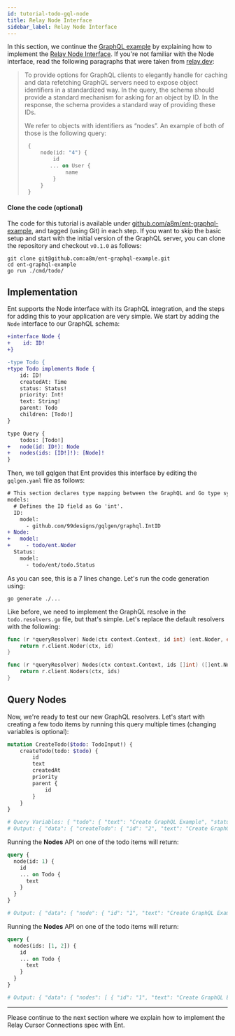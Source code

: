 ```yaml
---
id: tutorial-todo-gql-node
title: Relay Node Interface
sidebar_label: Relay Node Interface
---
```


In this section, we continue the [GraphQL example](tutorial-todo-gql.md) by explaining how to implement the 
[Relay Node Interface](https://relay.dev/graphql/objectidentification.htm). If you're not familiar with the
Node interface, read the following paragraphs that were taken from [relay.dev](https://relay.dev/graphql/objectidentification.htm#sel-DABDDBAADLA0Cl0c):

> To provide options for GraphQL clients to elegantly handle for caching and data refetching GraphQL servers need to expose object identifiers in a standardized way. In the query, the schema should provide a standard mechanism for asking for an object by ID. In the response, the schema provides a standard way of providing these IDs.
>
> We refer to objects with identifiers as “nodes”. An example of both of those is the following query:
>
>  ```graphql
>   {
>       node(id: "4") {
>           id
>          ... on User {
>               name
>           }
>       }
>   }
> ```

#### Clone the code (optional)

The code for this tutorial is available under [github.com/a8m/ent-graphql-example](https://github.com/a8m/ent-graphql-example), 
and tagged (using Git) in each step. If you want to skip the basic setup and start with the initial version of the GraphQL
server, you can clone the repository and checkout `v0.1.0` as follows:

```console
git clone git@github.com:a8m/ent-graphql-example.git
cd ent-graphql-example 
go run ./cmd/todo/
```

## Implementation

Ent supports the Node interface with its GraphQL integration, and the steps for adding this to your application are 
very simple. We start by adding the `Node` interface to our GraphQL schema:

```diff
+interface Node {
+    id: ID!
+}

-type Todo {
+type Todo implements Node {
    id: ID!
    createdAt: Time
    status: Status!
    priority: Int!
    text: String!
    parent: Todo
    children: [Todo!]
}

type Query {
    todos: [Todo!]
+   node(id: ID!): Node
+   nodes(ids: [ID!]!): [Node]!
}
```

Then, we tell gqlgen that Ent provides this interface by editing the `gqlgen.yaml` file as follows:

```diff
# This section declares type mapping between the GraphQL and Go type systems.
models:
  # Defines the ID field as Go 'int'.
  ID:
    model:
      - github.com/99designs/gqlgen/graphql.IntID
+ Node:
+   model:
+     - todo/ent.Noder
  Status:
    model:
      - todo/ent/todo.Status
```

As you can see, this is a 7 lines change. Let's run the code generation using:

```console
go generate ./...
```

Like before, we need to implement the GraphQL resolve in the `todo.resolvers.go` file, but that's simple.
Let's replace the default resolvers with the following:

```go
func (r *queryResolver) Node(ctx context.Context, id int) (ent.Noder, error) {
	return r.client.Noder(ctx, id)
}

func (r *queryResolver) Nodes(ctx context.Context, ids []int) ([]ent.Noder, error) {
	return r.client.Noders(ctx, ids)
}
```

## Query Nodes

Now, we're ready to test our new GraphQL resolvers. Let's start with creating a few todo items by running this
query multiple times (changing variables is optional):

```graphql
mutation CreateTodo($todo: TodoInput!) {
    createTodo(todo: $todo) {
        id
        text
        createdAt
        priority
        parent {
            id
        }
    }
}

# Query Variables: { "todo": { "text": "Create GraphQL Example", "status": "IN_PROGRESS", "priority": 1 } }
# Output: { "data": { "createTodo": { "id": "2", "text": "Create GraphQL Example", "createdAt": "2021-03-10T15:02:18+02:00", "priority": 1, "parent": null } } }
```

Running the **Nodes** API on one of the todo items will return:

````graphql
query {
  node(id: 1) {
    id
    ... on Todo {
      text
    }
  }
}

# Output: { "data": { "node": { "id": "1", "text": "Create GraphQL Example" } } }
````

Running the **Nodes** API on one of the todo items will return:

```graphql
query {
  nodes(ids: [1, 2]) {
    id
    ... on Todo {
      text
    }
  }
}

# Output: { "data": { "nodes": [ { "id": "1", "text": "Create GraphQL Example" }, { "id": "2", "text": "Create Tracing Example" } ] } }
```

---

Please continue to the next section where we explain how to implement the Relay Cursor Connections spec with Ent.
